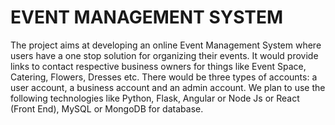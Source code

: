 # EVENT MANAGEMENT SYSTEM

The project aims at developing an online Event Management System where users have a one stop solution for organizing their events. It would provide links to contact respective business owners for things like Event Space, Catering, Flowers, Dresses etc. There would be three types of accounts: a user account, a business account and an admin account.
We plan to use the following technologies like Python, Flask, Angular or Node Js or React (Front End), MySQL or MongoDB for database.

